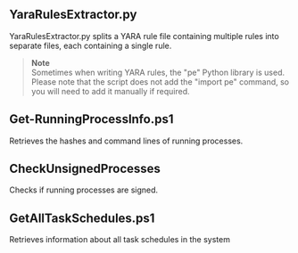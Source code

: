 ## YaraRulesExtractor.py
YaraRulesExtractor.py splits a YARA rule file containing multiple rules into separate files, each containing a single rule. 
> **Note**  
> Sometimes when writing YARA rules, the "pe" Python library is used. Please note that the script does not add the "import pe" command, so you will need to add it manually if required.

## Get-RunningProcessInfo.ps1
Retrieves the hashes and command lines of running processes.

## CheckUnsignedProcesses
Checks if running processes are signed.

## GetAllTaskSchedules.ps1
Retrieves information about all task schedules in the system
